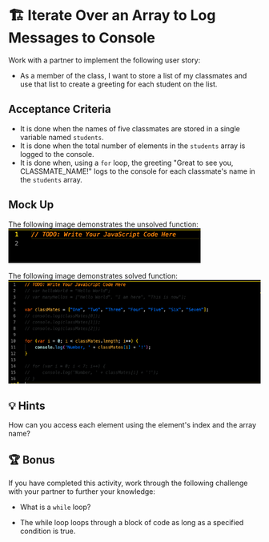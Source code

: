 # 🏗️ Iterate Over an Array to Log Messages to Console

Work with a partner to implement the following user story:

* As a member of the class, I want to store a list of my classmates and use that list to create a greeting for each student on the list.

## Acceptance Criteria
* It is done when the names of five classmates are stored in a single variable named `students`.
* It is done when the total number of elements in the `students` array is logged to the console.
* It is done when, using a `for` loop, the greeting "Great to see you, CLASSMATE_NAME!" logs to the console for each classmate's name in the `students` array.

## Mock Up
The following image demonstrates the unsolved function:
![Unsolved](./assets/images/unsolved.png)

The following image demonstrates solved function:
![Solved](./assets/images/solved.png)

## 💡 Hints
How can you access each element using the element's index and the array name?

## 🏆 Bonus
If you have completed this activity, work through the following challenge with your partner to further your knowledge:
* What is a `while` loop?
- The while loop loops through a block of code as long as a specified condition is true.
